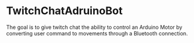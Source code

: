 # TwitchChatAdruinoBot
The goal is to give twitch chat the ability to control an Arduino Motor by converting user command to movements through a Bluetooth connection. 

